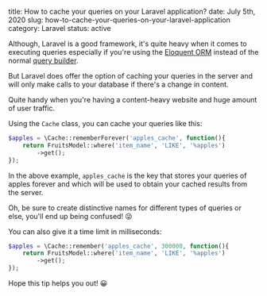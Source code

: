 title: How to cache your queries on your Laravel application?
date: July 5th, 2020
slug: how-to-cache-your-queries-on-your-laravel-application
category: Laravel
status: active

Although, Laravel is a good framework, it's quite heavy when it comes to executing queries especially if you're using the [Eloquent ORM](https://laravel.com/docs/7.x/eloquent) instead of the normal [query builder](https://laravel.com/docs/7.x/queries).

But Laravel does offer the option of caching your queries in the server and will only make calls to your database if there's a change in content.

Quite handy when you're having a content-heavy website and huge amount of user traffic.

Using the `Cache` class, you can cache your queries like this:
```php
$apples = \Cache::rememberForever('apples_cache', function(){
    return FruitsModel::where('item_name', 'LIKE', '%apples')
        ->get();
});
```
In the above example, `apples_cache` is the key that stores your queries of apples forever and which will be used to obtain your cached results from the server. 

Oh, be sure to create distinctive names for different types of queries or else, you'll end up being confused! &#128540;

You can also give it a time limit in milliseconds:
```php
$apples = \Cache::remember('apples_cache', 300000, function(){
    return FruitsModel::where('item_name', 'LIKE', '%apples')
        ->get();
});
```
Hope this tip helps you out! &#x1F600;

